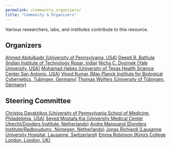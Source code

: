 ```yaml
---
permalink: /community_organizers/
title: "Community & Organizers"
---
```


Various researchers, labs, and institutes contribute to this resource.

## Organizers
[Ahmed Abdulkadir (University of Pennsylvania, USA)](https://www.med.upenn.edu/cbica/aibil/ahmeda.html)
[Deepti R. Bathula (Indian Institute of Technology Ropar, India)](https://cse.iitrpr.ac.in/deepti/)
[Nicha C. Dvornek (Yale University, USA)](http://www.hellonicha.com)
[Mohamad Habes (University of Texas Health Science Center San Antonio, USA)](https://www.nallab.org/pi)
[Vinod Kumar (Max Planck Institute for Biological Cybernetics, Tubingen, Germany)](https://www.kyb.tuebingen.mpg.de/person/58996/2549)
[Thomas Wolfers (University of Tübingen, Germany)](https://mhm-lab.github.io)

## Steering Committee
[Christos Davatzikos (University of Pennsylvania School of Medicine, Philadelphia, USA)]()
[Seyed Mostafa Kia (University Medical Center Utrecht/Donders Institute, Netherlands)]()
[Andre Marquand (Donders Institute/Radboudumc, Nijmegen, Netherlands)]()
[Jonas Richiardi (Lausanne University Hospital, Lausanne, Switzerland)]()
[Emma Robinson (King’s College London, London, UK)]()
